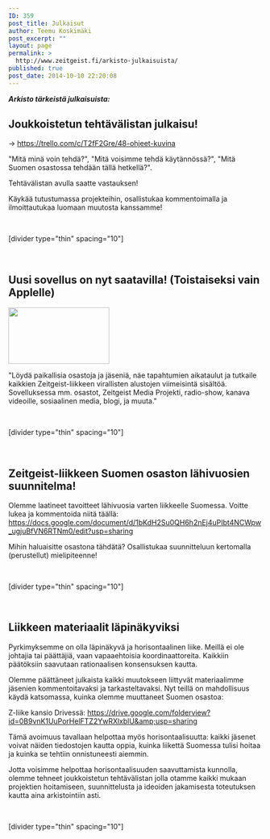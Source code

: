 ```yaml
---
ID: 359
post_title: Julkaisut
author: Teemu Koskimäki
post_excerpt: ""
layout: page
permalink: >
  http://www.zeitgeist.fi/arkisto-julkaisuista/
published: true
post_date: 2014-10-10 22:20:08
---
```

<strong><em>Arkisto tärkeistä julkaisuista:</em></strong>
<h2>Joukkoistetun tehtävälistan julkaisu!</h2>
→ <a href="https://trello.com/c/T2fF2Gre/48-ohjeet-kuvina" target="_blank" rel="nofollow">https://trello.com/c/T2fF2Gre/48-ohjeet-kuvina</a>

"Mitä minä voin tehdä?", "Mitä voisimme tehdä käytännössä?", "Mitä Suomen osastossa tehdään tällä hetkellä?".
<div class="text_exposed_show">

Tehtävälistan avulla saatte vastauksen!

Käykää tutustumassa projekteihin, osallistukaa kommentoimalla ja ilmoittautukaa luomaan muutosta kanssamme!

&nbsp;

[divider type="thin" spacing="10"]

&nbsp;

</div>
<h2><span class="userContent">Uusi sovellus on nyt saatavilla! (Toistaiseksi vain Applelle)</span></h2>
<p style="text-align: justify;"><a href="https://itunes.apple.com/us/app/zeitgeist-movement-official/id882807771?mt=8" target="_blank"><img class="decoded alignright" src="http://thezeitgeistmovement.com/assets/TZM-APP-cf2009fc4a8d6125c4d3f0a2a2310c4c.jpg" alt="" width="200" height="112" /></a></p>
"Löydä paikallisia osastoja ja jäseniä, näe tapahtumien aikataulut ja tutkaile kaikkien Zeitgeist-liikkeen virallisten alustojen viimeisintä sisältöä. Sovelluksessa mm. osastot, Zeitgeist Media Projekti, radio-show, kanava videoille, sosiaalinen media, blogi, ja muuta."

&nbsp;

[divider type="thin" spacing="10"]

&nbsp;
<h2><span class="userContent">Zeitgeist-liikkeen Suomen osaston lähivuosien suunnitelma!</span></h2>
Olemme laatineet tavoitteet lähivuosia varten liikkeelle Suomessa. Voitte lukea ja kommentoida niitä täällä:
<a href="https://docs.google.com/document/d/1bKdH2Su0QH6h2nEj4uPIbt4NCWpw_ugjuBfVN6RTNm0/edit?usp=sharing" target="_blank" rel="nofollow nofollow">https://docs.google.com/document/d/1bKdH2Su0QH6h2nEj4uPIbt4NCWpw_ugjuBfVN6RTNm0/edit?usp=sharing</a>

Mihin haluaisitte osastona tähdätä? Osallistukaa suunnitteluun kertomalla (perustellut) mielipiteenne!

&nbsp;

[divider type="thin" spacing="10"]

&nbsp;
<h2><span class="userContent">Liikkeen materiaalit läpinäkyviksi</span></h2>
<span class="userContent">Pyrkimyksemme on olla läpinäkyvä ja horisontaalinen liike. Meillä ei ole johtajia tai päättäjiä, vaan vapaaehtoisia koordinaattoreita. Kaikkiin päätöksiin saavutaan rationaalisen konsensuk<span class="text_exposed_show">sen kautta.</span></span>

Olemme päättäneet julkaista kaikki muutokseen liittyvät materiaalimme jäsenien kommentoitavaksi ja tarkasteltavaksi. Nyt teillä on mahdollisuus käydä katsomassa, kuinka olemme muuttaneet Suomen osastoa:

Z-liike kansio Drivessä: <a href="https://drive.google.com/folderview?id=0B9vnK1UuPorHelFTZ2YwRXlxblU&amp;usp=sharing" target="_blank" rel="nofollow nofollow">https://drive.google.com/folderview?id=0B9vnK1UuPorHelFTZ2YwRXlxblU&amp;usp=sharing</a>

Tämä avoimuus tavallaan helpottaa myös horisontaalisuutta: kaikki jäsenet voivat näiden tiedostojen kautta oppia, kuinka liikettä Suomessa tulisi hoitaa ja kuinka se tehtiin onnistuneesti aiemmin.

Jotta voisimme helpottaa horisontaalisuuden saavuttamista kunnolla, olemme tehneet joukkoistetun tehtävälistan jolla otamme kaikki mukaan projektien hoitamiseen, suunnittelusta ja ideoiden jakamisesta toteutuksen kautta aina arkistointiin asti.

&nbsp;

[divider type="thin" spacing="10"]

&nbsp;